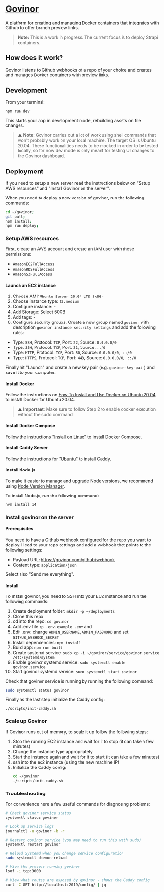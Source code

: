 # [Govinor](https://govinor.com)

A platform for creating and managing Docker containers that integrates with Github to offer branch preview links.

> **Note:** This is a work in progress. The current focus is to deploy Strapi containers.

## How does it work?

Govinor listens to Github webhooks of a repo of your choice and creates and manages Docker containers with preview links.

## Development

From your terminal:

```sh
npm run dev
```

This starts your app in development mode, rebuilding assets on file changes.

> :warning: **Note**: Govinor carries out a lot of work using shell commands that won't probably work on your local machine.
> The target OS is Ubuntu 20.04. These functionalities needs to be mocked in order to be tested locally, so for now dev
> mode is only meant for testing UI changes to the Govinor dashboard.

## Deployment

If you need to setup a new server read the instructions below on "Setup AWS resources" and "Install Govinor on the server".

When you need to deploy a new version of govinor, run the following commands:

```sh
cd ~/govinor;
git pull;
npm install;
npm run deploy;
```

### Setup AWS resources

First, create an AWS account and create an IAM user with these permissions:

- `AmazonEC2FullAccess`
- `AmazonRDSFullAccess`
- `AmazonS3FullAccess`

#### Launch an EC2 instance

1. Choose AMI: `Ubuntu Server 20.04 LTS (x86)`
2. Choose instance type: `t3.medium`
3. Configure instance: -
4. Add Storage: Select 50GB
5. Add tags: -
6. Configure security groups: Create a new group named `govinor` with description `govinor instance security settings` and add the following rules:

- Type: `SSH`, Protocol: `TCP`, Port: `22`, Source: `0.0.0.0/0`
- Type: `SSH`, Protocol: `TCP`, Port: `22`, Source: `::/0`
- Type: `HTTP`, Protocol: `TCP`, Port: `80`, Source: `0.0.0.0/0, ::/0`
- Type: `HTTPS`, Protocol: `TCP`, Port: `443`, Source: `0.0.0.0/0, ::/0`

Finally hit "Launch" and create a new key pair (e.g. `govinor-key-pair`) and save it to your computer.

#### Install Docker

Follow the instructions on [How To Install and Use Docker on Ubuntu 20.04](https://www.digitalocean.com/community/tutorials/how-to-install-and-use-docker-on-ubuntu-20-04) to install Docker for Ubuntu 20.04.

> :warning: **Important**: Make sure to follow Step 2 to enable docker execution without the sudo command

#### Install Docker Compose

Follow the instructions ["Install on Linux"](https://docs.docker.com/compose/cli-command/#install-on-linux) to install Docker Compose.

#### Install Caddy Server

Follow the instructions for ["Ubuntu"](https://caddyserver.com/docs/install#debian-ubuntu-raspbian) to install Caddy.

#### Install Node.js

To make it easier to manage and upgrade Node versions, we recommend using [Node Version Manager](https://github.com/nvm-sh/nvm#installing-and-updating).

To install Node.js, run the following command:

```sh
nvm install 14
```

### Install govinor on the server

#### Prerequisites

You need to have a Github webhook configured for the repo you want to deploy.
Head to your repo settings and add a webhook that points to the following settings:

- Payload URL: https://govinor.com/github/webhook
- Content type: `application/json`

Select also "Send me everything".

#### Install

To install govinor, you need to SSH into your EC2 instance and run the following commands:

1. Create deployment folder: `mkdir -p ~/deployments`
2. Clone this repo
3. cd into the repo: `cd govinor`
4. Add .env file `cp .env.example .env` and
5. Edit .env: change `ADMIN_USERNAME`, `ADMIN_PASSWORD` and set `GITHUB_WEBHOOK_SECRET`
6. Install dependencies: `npm install`
7. Build app: `npm run build`
8. Create systemd service: `sudo cp -i ~/govinor/service/govinor.service /etc/systemd/system`
9. Enable govinor systemd service: `sudo systemctl enable govinor.service`
10. Start govinor systemd service: `sudo systemctl start govinor`

Check that govinor service is running by running the following command:

```sh
sudo systemctl status govinor
```

Finally as the last step initialize the Caddy config:

```sh
./scripts/init-caddy.sh
```

### Scale up Govinor

If Govinor runs out of memory, to scale it up follow the following steps:

1. Stop the running EC2 instance and wait for it to stop (it can take a few minutes)
2. Change the instance type appropriately
3. Start the instance again and wait for it to start (it can take a few minutes)
4. ssh into the ec2 instance (using the new machine IP)
5. Initialize the Caddy config:
   ```sh
   cd ~/govinor
   ./scripts/init-caddy.sh
   ```

### Troubleshooting

For convenience here a few useful commands for diagnosing problems:

```sh
# Check govinor service status
systemctl status govinor

# Look up service logs
journalctl -u govinor -b -r

# Restart govinor service (you may need to run this with sudo)
systemctl restart govinor

# Reload Systemd when you change service configuration
sudo systemctl daemon-reload

# View the process running govinor
lsof -i tcp:3000

# View what routes are exposed by govinor - shows the Caddy config
curl -X GET http://localhost:2019/config/ | jq
```
